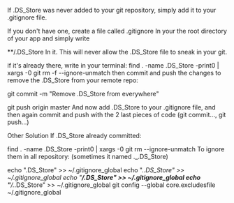 If .DS_Store was never added to your git repository, simply add it to your .gitignore file.

If you don't have one, create a file called
.gitignore
In your the root directory of your app and simply write

**/.DS_Store
In it. This will never allow the .DS_Store file to sneak in your git.

if it's already there, write in your terminal:
find . -name .DS_Store -print0 | xargs -0 git rm -f --ignore-unmatch
then commit and push the changes to remove the .DS_Store from your remote repo:

git commit -m "Remove .DS_Store from everywhere"

git push origin master
And now add .DS_Store to your .gitignore file, and then again commit and push with the 2 last pieces of code (git commit..., git push...)

Other Solution
If .DS_Store already committed:

find . -name .DS_Store -print0 | xargs -0 git rm --ignore-unmatch
To ignore them in all repository: (sometimes it named ._.DS_Store)

echo ".DS_Store" >> ~/.gitignore_global
echo "._.DS_Store" >> ~/.gitignore_global
echo "**/.DS_Store" >> ~/.gitignore_global
echo "**/._.DS_Store" >> ~/.gitignore_global
git config --global core.excludesfile ~/.gitignore_global